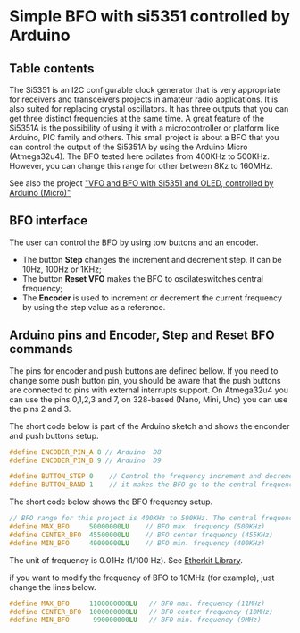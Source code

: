 # Simple BFO with si5351 controlled by Arduino

## Table contents


The Si5351 is an I2C configurable clock generator that is very appropriate for receivers and transceivers projects in amateur radio applications. It is also suited for replacing crystal oscillators. It has three outputs that you can get three distinct frequencies at the same time. A great feature of the Si5351A is the possibility of using it with a microcontroller or platform like Arduino, PIC family and others. This small project is about a BFO that you can control the output of the Si5351A by using the Arduino Micro (Atmega32u4).  The BFO tested here ocilates from 400KHz to 500KHz. However, you can change this range for other between 8Kz to 160MHz. 

See also the project ["VFO and BFO with Si5351 and OLED,  controlled by Arduino (Micro)"](https://github.com/pu2clr/VFO_BFO_OLED_ARDUINO) 


## BFO interface
The user can control the BFO  by using tow buttons and an encoder. 

- The button __Step__ changes the increment and decrement step. It can be 10Hz, 100Hz or  1KHz;
- The button __Reset VFO__ makes the BFO to oscilateswitches central frequency;
- The __Encoder__ is used to increment or decrement the current frequency by using the step value as a
	reference.





## Arduino pins and  Encoder, Step and Reset BFO commands

The pins for encoder and push buttons are defined bellow. If you need to change some push button pin, you should be aware that the push buttons are connected to  pins with external interrupts support. On Atmega32u4 you can use the pins 0,1,2,3 and 7, on 328-based (Nano, Mini, Uno) you can use the pins 2 and 3.

The short code below is part of the Arduino sketch and shows the enconder and push buttons setup.

```cpp
#define ENCODER_PIN_A 8 // Arduino  D8
#define ENCODER_PIN_B 9 // Arduino  D9

#define BUTTON_STEP 0    // Control the frequency increment and decrement step
#define BUTTON_BAND 1    // it makes the BFO go to the central frequency 

```

The short code below shows the BFO frequency setup.

```cpp
// BFO range for this project is 400KHz to 500KHz. The central frequency is 455KHz. 
#define MAX_BFO     50000000LU    // BFO max. frequency (500KHz)
#define CENTER_BFO  45500000LU    // BFO center frequency (455KHz)
#define MIN_BFO     40000000LU    // BFO min. frequency (400KHz)
```

The unit of frequency is 0.01Hz (1/100 Hz). See [Etherkit Library](https://github.com/etherkit/Si5351Arduino). 

if you want to modify the frequency of BFO to 10MHz (for example), just change the lines below.

```cpp
#define MAX_BFO     1100000000LU   // BFO max. frequency (11MHz)
#define CENTER_BFO  1000000000LU   // BFO center frequency (10MHz)
#define MIN_BFO      990000000LU   // BFO min. frequency (9MHz)
```

